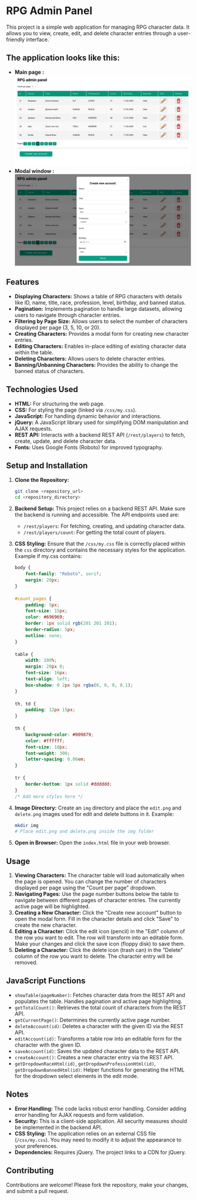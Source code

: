 # RPG Admin Panel

This project is a simple web application for managing RPG character data. It allows you to view, create, edit, and delete character entries through a user-friendly interface.

## The application looks like this:

*   **Main page :**![Modal window](src/main/webapp/img/front-end_main.jpg)
*   **Modal window :**![Modal window](src/main/webapp/img/front-end_create.jpg)

## Features

*   **Displaying Characters:** Shows a table of RPG characters with details like ID, name, title, race, profession, level, birthday, and banned status.
*   **Pagination:** Implements pagination to handle large datasets, allowing users to navigate through character entries.
*   **Filtering by Page Size:** Allows users to select the number of characters displayed per page (3, 5, 10, or 20).
*   **Creating Characters:**  Provides a modal form for creating new character entries.
*   **Editing Characters:**  Enables in-place editing of existing character data within the table.
*   **Deleting Characters:**  Allows users to delete character entries.
*   **Banning/Unbanning Characters:**  Provides the ability to change the banned status of characters.

## Technologies Used

*   **HTML:**  For structuring the web page.
*   **CSS:** For styling the page (linked via `/css/my.css`).
*   **JavaScript:**  For handling dynamic behavior and interactions.
*   **jQuery:**  A JavaScript library used for simplifying DOM manipulation and AJAX requests.
*   **REST API:**  Interacts with a backend REST API (`/rest/players`) to fetch, create, update, and delete character data.
*   **Fonts:** Uses Google Fonts (Roboto) for improved typography.

## Setup and Installation

1.  **Clone the Repository:**
    ```bash
    git clone <repository_url>
    cd <repository_directory>
    ```

2.  **Backend Setup:**  This project relies on a backend REST API.  Make sure the backend is running and accessible. The API endpoints used are:
    *   `/rest/players`:  For fetching, creating, and updating character data.
    *   `/rest/players/count`: For getting the total count of players.
3.  **CSS Styling:**  Ensure that the `/css/my.css` file is correctly placed within the `css` directory and contains the necessary styles for the application.  Example if my.css contains:
    ```css
    body {
        font-family: "Roboto", serif;
        margin: 20px;
    }
    
    #count_pages {
        padding: 5px;
        font-size: 15px;
        color: #696969;
        border: 1px solid rgb(201 201 201);
        border-radius: 5px;
        outline: none;
    }
    
    table {
        width: 100%;
        margin: 20px 0;
        font-size: 16px;
        text-align: left;
        box-shadow: 0 2px 5px rgba(0, 0, 0, 0.1);
    }
    
    th, td {
        padding: 12px 15px;
    }
    
    th {
        background-color: #009879;
        color: #ffffff;
        font-size: 18px;
        font-weight: 300;
        letter-spacing: 0.06em;
    }
    
    tr {
        border-bottom: 1px solid #dddddd;
    }
    /* Add more styles here */
    ```

4.  **Image Directory:**  Create an `img` directory and place the `edit.png` and `delete.png` images used for edit and delete buttons in it. Example:
    ```bash
    mkdir img
    # Place edit.png and delete.png inside the img folder
    ```

5.  **Open in Browser:**  Open the `index.html` file in your web browser.

## Usage

1.  **Viewing Characters:** The character table will load automatically when the page is opened. You can change the number of characters displayed per page using the "Count per page" dropdown.
2.  **Navigating Pages:** Use the page number buttons below the table to navigate between different pages of character entries. The currently active page will be highlighted.
3.  **Creating a New Character:** Click the "Create new account" button to open the modal form. Fill in the character details and click "Save" to create the new character.
4.  **Editing a Character:** Click the edit icon (pencil) in the "Edit" column of the row you want to edit. The row will transform into an editable form.  Make your changes and click the save icon (floppy disk) to save them.
5.  **Deleting a Character:** Click the delete icon (trash can) in the "Delete" column of the row you want to delete. The character entry will be removed.

## JavaScript Functions

*   `showTable(pageNumber)`: Fetches character data from the REST API and populates the table.  Handles pagination and active page highlighting.
*   `getTotalCount()`: Retrieves the total count of characters from the REST API.
*   `getCurrentPage()`: Determines the currently active page number.
*   `deleteAccount(id)`: Deletes a character with the given ID via the REST API.
*   `editAccount(id)`: Transforms a table row into an editable form for the character with the given ID.
*   `saveAccount(id)`: Saves the updated character data to the REST API.
*   `createAccount()`: Creates a new character entry via the REST API.
*   `getDropdownRaceHtml(id)`, `getDropdownProfessionHtml(id)`, `getDropdownBannedHtml(id)`: Helper functions for generating the HTML for the dropdown select elements in the edit mode.

##  Notes

*   **Error Handling:** The code lacks robust error handling.  Consider adding error handling for AJAX requests and form validation.
*   **Security:** This is a client-side application.  All security measures should be implemented in the backend API.
*   **CSS Styling:** The application relies on an external CSS file (`/css/my.css`). You may need to modify it to adjust the appearance to your preferences.
*   **Dependencies:** Requires jQuery.  The project links to a CDN for jQuery.

## Contributing

Contributions are welcome! Please fork the repository, make your changes, and submit a pull request.
